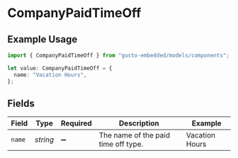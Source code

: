 # CompanyPaidTimeOff

## Example Usage

```typescript
import { CompanyPaidTimeOff } from "gusto-embedded/models/components";

let value: CompanyPaidTimeOff = {
  name: "Vacation Hours",
};
```

## Fields

| Field                               | Type                                | Required                            | Description                         | Example                             |
| ----------------------------------- | ----------------------------------- | ----------------------------------- | ----------------------------------- | ----------------------------------- |
| `name`                              | *string*                            | :heavy_minus_sign:                  | The name of the paid time off type. | Vacation Hours                      |